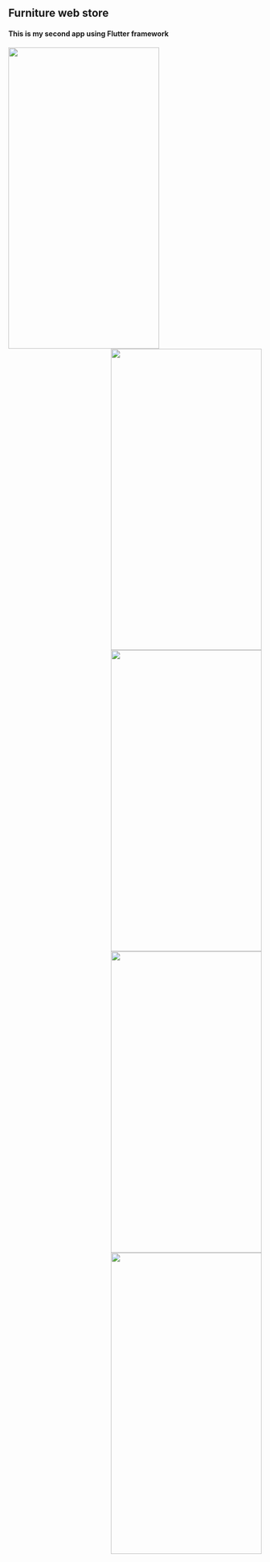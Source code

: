 ## Furniture web store 

#### This is my second app using Flutter framework

<p>
<img src="https://user-images.githubusercontent.com/105711066/225536458-c3a5c3fa-34cc-4c37-bf8a-9a3acbcc763c.jpg" width="300" height="600" />
<img src="https://user-images.githubusercontent.com/105711066/225536656-3d29977b-d42e-49f7-993d-79df9bcb0cbc.jpg" width="300" height="600" align="right"/>
<img src="https://user-images.githubusercontent.com/105711066/225536739-ad883327-9561-4f4c-8666-00ca0f75b069.jpg" width="300" height="600" align="right"/>
<img src="https://user-images.githubusercontent.com/105711066/225536750-be5ec3ad-f0ca-483c-96d5-65e20b57edff.jpg" width="300" height="600" align="right"/>
<img src="https://user-images.githubusercontent.com/105711066/225536771-6105060c-d99a-4718-b633-afff96c0eab6.jpg" width="300" height="600" align="right"/>
</p>
